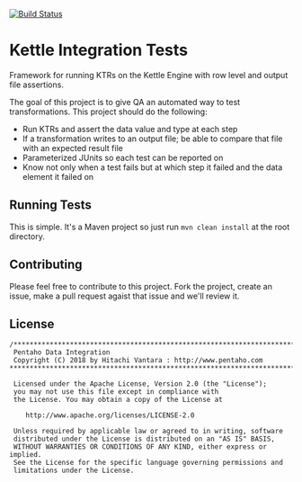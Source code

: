 [![Build Status](https://travis-ci.com/ccaspanello/kettle-integration-tests.svg?branch=master)](https://travis-ci.com/ccaspanello/kettle-integration-tests)

# Kettle Integration Tests
Framework for running KTRs on the Kettle Engine with row level and output file assertions. 

The goal of this project is to give QA an automated way to test transformations.  This project should do the following:
* Run KTRs and assert the data value and type at each step
* If a transformation writes to an output file; be able to compare that file with an expected result file
* Parameterized JUnits so each test can be reported on
* Know not only when a test fails but at which step it failed and the data element it failed on

## Running Tests
This is simple.  It's a Maven project so just run `mvn clean install` at the root directory.

## Contributing
Please feel free to contribute to this project.  Fork the project, create an issue, make a pull request agaist that
issue and we'll review it.

## License
```
/*******************************************************************************
 Pentaho Data Integration
 Copyright (C) 2018 by Hitachi Vantara : http://www.pentaho.com
******************************************************************************

 Licensed under the Apache License, Version 2.0 (the "License");
 you may not use this file except in compliance with
 the License. You may obtain a copy of the License at

    http://www.apache.org/licenses/LICENSE-2.0

 Unless required by applicable law or agreed to in writing, software
 distributed under the License is distributed on an "AS IS" BASIS,
 WITHOUT WARRANTIES OR CONDITIONS OF ANY KIND, either express or implied.
 See the License for the specific language governing permissions and
 limitations under the License.
 ````
